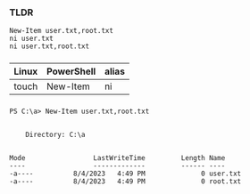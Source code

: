 
### TLDR
```
New-Item user.txt,root.txt
ni user.txt
ni user.txt,root.txt
```

### 

| Linux | PowerShell | alias 
| - | - | - |
| touch | New-Item | ni 

### 
```
PS C:\a> New-Item user.txt,root.txt


    Directory: C:\a


Mode                 LastWriteTime         Length Name
----                 -------------         ------ ----
-a----          8/4/2023   4:49 PM              0 user.txt
-a----          8/4/2023   4:49 PM              0 root.txt
```

### 
```

```

### 
```

```
### 
```

```
### 
```

```
### 
```

```
### 
```

```
### 
```

```
### 
```

```
### 
```

```
